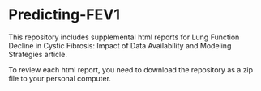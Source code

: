 # Predicting-FEV1
This repository includes supplemental html reports for Lung Function Decline in Cystic Fibrosis: Impact of Data Availability and Modeling Strategies article.

To review each html report, you need to download the repository as a zip file to your personal computer.
